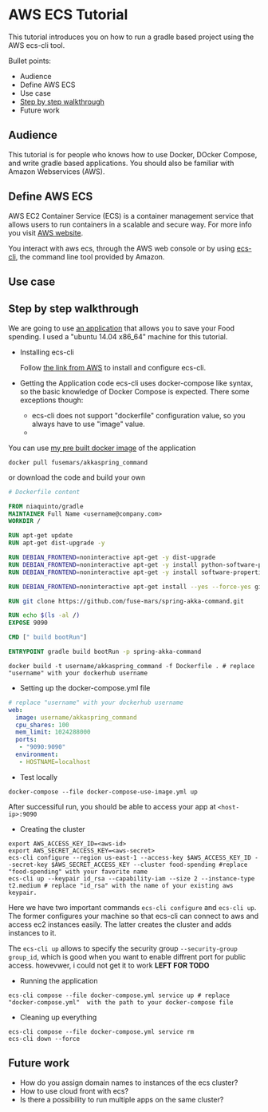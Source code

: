 # AWS ECS Tutorial
This tutorial introduces you on how to run a gradle based project using the AWS ecs-cli tool.

Bullet points:
* Audience
* Define AWS ECS
* Use case
* [Step by step walkthrough](#step-by-step-walkthrough)
* Future work

## Audience
This tutorial is for people who knows how to use Docker, DOcker Compose, and write gradle based applications.
You should also be familiar with Amazon Webservices (AWS).

## Define AWS ECS
AWS EC2 Container Service (ECS) is a container management service that allows users to run containers in a scalable and secure way. For more info you visit [AWS website](https://aws.amazon.com/ecs/).

You interact with aws ecs, through the AWS web console or by using [ecs-cli](http://docs.aws.amazon.com/AmazonECS/latest/developerguide/ECS_CLI.html), the command line tool provided by Amazon.

## Use case


## Step by step walkthrough

We are going to use [an application](http://fuse-mars.github.io/spring-akka-command/) that allows you to save your Food spending. I used a "ubuntu 14.04 x86_64" machine for this tutorial.

* Installing ecs-cli
  
  Follow [the link from AWS](http://docs.aws.amazon.com/AmazonECS/latest/developerguide/ECS_CLI_installation.html) to install and configure ecs-cli.

* Getting the Application code
  ecs-cli uses docker-compose like syntax, so the basic knowledge of Docker Compose is expected. 
  There some exceptions though:
  * ecs-cli does not support "dockerfile" configuration value, so you always have to use "image" value.
  * 

You can use [my pre built docker image](https://hub.docker.com/r/fusemars/akkaspring_command/) of the application
```shell
docker pull fusemars/akkaspring_command
```
or download the code and build your own
```dockerfile
# Dockerfile content

FROM niaquinto/gradle
MAINTAINER Full Name <username@company.com>
WORKDIR /

RUN apt-get update
RUN apt-get dist-upgrade -y

RUN DEBIAN_FRONTEND=noninteractive apt-get -y dist-upgrade
RUN DEBIAN_FRONTEND=noninteractive apt-get -y install python-software-properties
RUN DEBIAN_FRONTEND=noninteractive apt-get -y install software-properties-common

RUN DEBIAN_FRONTEND=noninteractive apt-get install --yes --force-yes git

RUN git clone https://github.com/fuse-mars/spring-akka-command.git

RUN echo $(ls -al /)
EXPOSE 9090

CMD [" build bootRun"]

ENTRYPOINT gradle build bootRun -p spring-akka-command
```

```
docker build -t username/akkaspring_command -f Dockerfile . # replace "username" with your dockerhub username
```

* Setting up the docker-compose.yml file
```yml
# replace "username" with your dockerhub username
web:
  image: username/akkaspring_command
  cpu_shares: 100
  mem_limit: 1024288000
  ports:
   - "9090:9090"
  environment:
   - HOSTNAME=localhost

```
* Test locally
```shell
docker-compose --file docker-compose-use-image.yml up
```
After successiful run, you should be able to access your app at `<host-ip>:9090`
* Creating the cluster
```shell
export AWS_ACCESS_KEY_ID=<aws-id>
export AWS_SECRET_ACCESS_KEY=<aws-secret>
ecs-cli configure --region us-east-1 --access-key $AWS_ACCESS_KEY_ID --secret-key $AWS_SECRET_ACCESS_KEY --cluster food-spending #replace "food-spending" with your favorite name
ecs-cli up --keypair id_rsa --capability-iam --size 2 --instance-type t2.medium # replace "id_rsa" with the name of your existing aws keypair.
```
Here we have two important commands `ecs-cli configure` and `ecs-cli up`. The former configures your machine so that ecs-cli can connect to aws and access ec2 instances easily. The latter creates the cluster and adds instances to it.

The `ecs-cli up` allows to specify the security group `--security-group group_id`, which is good when you want to enable diffrent port for public access. howevwer, i could not get it to work **LEFT FOR TODO**

* Running the application
```shell
ecs-cli compose --file docker-compose.yml service up # replace "docker-compose.yml"  with the path to your docker-compose file
```
* Cleaning up everything
```
ecs-cli compose --file docker-compose.yml service rm
ecs-cli down --force
```

## Future work
* How do you assign domain names to instances of the ecs cluster?
* How to use cloud front with ecs?
* Is there a possibility to run multiple apps on the same cluster?

